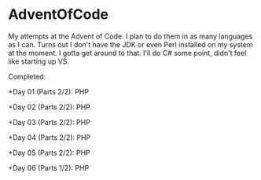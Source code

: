 # AdventOfCode
My attempts at the Advent of Code. I plan to do them in as many languages as I can. Turns out I don't have the JDK or even Perl installed on my system at the moment. I gotta get around to that. I'll do C# some point, didn't feel like starting up VS.

Completed:

+Day 01 (Parts 2/2): PHP

+Day 02 (Parts 2/2): PHP

+Day 03 (Parts 2/2): PHP

+Day 04 (Parts 2/2): PHP

+Day 05 (Parts 2/2): PHP

+Day 06 (Parts 1/2): PHP
